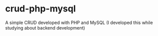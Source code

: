 # crud-php-mysql
A simple CRUD developed with PHP and MySQL (I developed this while studying about backend development)
